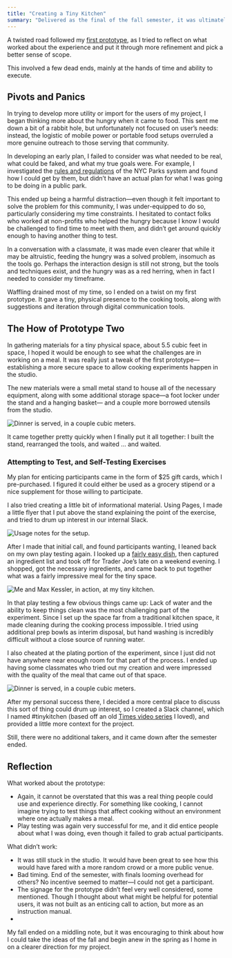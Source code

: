 ```yaml
---
title: "Creating a Tiny Kitchen"
summary: "Delivered as the final of the fall semester, it was ultimately not very successful at drawing in new people, but I made a great meal with it."
---
```


A twisted road followed my [first prototype][prototype-one], as I tried to reflect on what worked about the experience and put it through more refinement and pick a better sense of scope.

[prototype-one]: http://nicbarajas.github.io/sva-ixd-thesis/2015/11/15/first-prototype-learnings-results/

This involved a few dead ends, mainly at the hands of time and ability to execute.

## Pivots and Panics

In trying to develop more utility or import for the users of my project, I began thinking more about the hungry when it came to food. This sent me down a bit of a rabbit hole, but unfortunately not focused on user’s needs: instead, the logistic of mobile power or portable food setups overruled a more genuine outreach to those serving that community.

In developing an early plan, I failed to consider was what needed to be real, what could be faked, and what my true goals were. For example, I investigated the [rules and regulations](http://www.nycgovparks.org/rules) of the NYC Parks system and found how I could get by them, but didn’t have an actual plan for what I was going to be doing in a public park.

This ended up being a harmful distraction—even though it felt important to solve the problem for this community, I was under-equipped to do so, particularly considering my time constraints. I hesitated to contact folks who worked at non-profits who helped the hungry because I know I would be challenged to find time to meet with them, and didn’t get around quickly enough to having another thing to test.

In a conversation with a classmate, it was made even clearer that while it may be altruistic, feeding the hungry was a solved problem, insomuch as the tools go. Perhaps the interaction design is still not strong, but the tools and techniques exist, and the hungry was as a red herring, when in fact I needed to consider my timeframe.

Waffling drained most of my time, so I ended on a twist on my first prototype. It gave a tiny, physical presence to the cooking tools, along with suggestions and iteration through digital communication tools.

## The How of Prototype Two

In gathering materials for a tiny physical space, about 5.5 cubic feet in space, I hoped it would be enough to see what the challenges are in working on a meal. It was really just a tweak of the first prototype—establishing a more secure space to allow cooking experiments happen in the studio.

The new materials were a small metal stand to house all of the necessary equipment, along with some additional storage space—a foot locker under the stand and a hanging basket— and a couple more borrowed utensils from the studio.

![Dinner is served, in a couple cubic meters.](/sva-ixd-thesis/assets/prototype-two-equipment.jpg)

It came together pretty quickly when I finally put it all together: I built the stand, rearranged the tools, and waited … and waited.

### Attempting to Test, and Self-Testing Exercises

My plan for enticing participants came in the form of $25 gift cards, which I pre-purchased. I figured it could either be used as a grocery stipend or a nice supplement for those willing to participate.

I also tried creating a little bit of informational material. Using Pages, I made a little flyer that I put above the stand explaining the point of the exercise, and tried to drum up interest in our internal Slack.

![Usage notes for the setup.](/sva-ixd-thesis/assets/prototype-two-instructions.jpg)

After I made that initial call, and found participants wanting, I leaned back on my own play testing again. I looked up a [fairly easy dish](http://www.marthastewart.com/316032/chicken-with-tomatoes-and-mushrooms), then captured an ingredient list and took off for Trader Joe’s late on a weekend evening. I shopped, got the necessary ingredients, and came back to put together what was a fairly impressive meal for the tiny space.

![Me and Max Kessler, in action, at my tiny kitchen.](/sva-ixd-thesis/assets/prototype-two-action-shot.jpg)

In that play testing a few obvious things came up: Lack of water and the ability to keep things clean was the most challenging part of the experiment. Since I set up the space far from a traditional kitchen space, it made cleaning during the cooking process impossible. I tried using additional prep bowls as interim disposal, but hand washing is incredibly difficult without a close source of running water.

I also cheated at the plating portion of the experiment, since I just did not have anywhere near enough room for that part of the process. I ended up having some classmates who tried out my creation and were impressed with the quality of the meal that came out of that space.

![Dinner is served, in a couple cubic meters.](/sva-ixd-thesis/assets/prototype-two-final-result.jpg)

After my personal success there, I decided a more central place to discuss this sort of thing could drum up interest, so I created a Slack channel, which I named #tinykitchen (based off an old [Times video series][tinykitchen-nyt] I loved), and provided a little more context for the project.

[tinykitchen-nyt]: http://tmagazine.blogs.nytimes.com/2008/11/24/now-screening-tiny-kitchen-cooking-videos/

Still, there were no additional takers, and it came down after the semester ended.

## Reflection

What worked about the prototype:

- Again, it cannot be overstated that this was a real thing people could use and experience directly. For something like cooking, I cannot imagine trying to test things that affect cooking without an environment where one actually makes a meal.
- Play testing was again very successful for me, and it did entice people about what I was doing, even though it failed to grab actual participants.

What didn’t work:

- It was still stuck in the studio. It would have been great to see how this would have fared with a more random crowd or a more public venue.
- Bad timing. End of the semester, with finals looming overhead for others? No incentive seemed to matter—I could not get a participant.
- The signage for the prototype didn’t feel very well considered, some mentioned. Though I thought about what might be helpful for potential users, it was not built as an enticing call to action, but more as an instruction manual.
- 

My fall ended on a middling note, but it was encouraging to think about how I could take the ideas of the fall and begin anew in the spring as I home in on a clearer direction for my project.